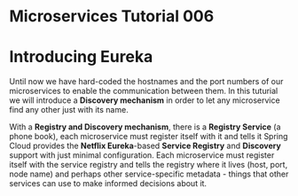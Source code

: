 # Microservices Tutorial 006
# Introducing Eureka 
Until now we have hard-coded the hostnames and the port numbers of our microservices to enable the communication between them.
In this tuturial we will introduce a **Discovery mechanism** in order to let any microservice find any other just with its name.

With a **Registry and Discovery mechanism**, there is a **Registry Service** (a phone book), each microservice must register itself with it and tells it 
Spring Cloud provides the **Netflix Eureka**-based **Service Registry** and **Discovery** support with just minimal configuration. 
Each microservice must register itself with the service registry and tells the registry where it lives (host, port, node name) and perhaps other service-specific metadata - things that other services can use to make informed decisions about it. 
<!--stackedit_data:
eyJoaXN0b3J5IjpbLTE5MDk5Mzc3MTUsLTExMjk3NzQzNDcsMz
I3MTY2MDUyLC0yNTAwODU5NTUsODQ5Nzg3MjAsLTE0NTc2NDk2
MjldfQ==
-->